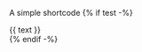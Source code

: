<span class="simple">A simple shortcode</span>
{% if test -%}
<div class="text">
{{ text }}
</div>
{% endif -%}
